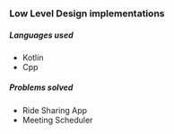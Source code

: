 ### Low Level Design implementations

##### Languages used
- Kotlin
- Cpp

##### Problems solved
- Ride Sharing App 
- Meeting Scheduler